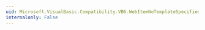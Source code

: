 ```yaml
---
uid: Microsoft.VisualBasic.Compatibility.VB6.WebItemNoTemplateSpecified
internalonly: False
---
```

